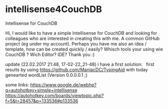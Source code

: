 # intellisense4CouchDB
Intellisense for CouchDB


Hi, I would like to have a simple Intellisense for CouchDB and looking for colleagues who are interested in creating this with me. A common GitHub project (eg under my account).
Perhaps you have me also an idea / template, how can be created quickly / easily?
Whisch tools your using wie CouchDB ? Wich Editor? IDE? 
Thank you :)

update (22.02.2017 21:48, 17-02-22_21-48) i have a first solution:  
first results by using https://github.com/ManiacDC/TypingAid with today genearted wordList (Version 0.0.0.0.1 ;)

some links: https://www.google.de/webhp?q=autohotkey+simple+intellisense
https://autohotkey.com/boards/viewtopic.php?f=5&t=28457&p=133536#p133536  
